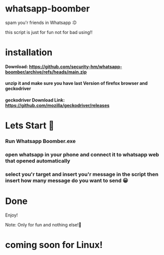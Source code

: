 # whatsapp-boomber
spam you'r friends in Whatsapp :D

this script is just for fun not for bad using!!
# installation

#### Download: https://github.com/security-hm/whatsapp-boomber/archive/refs/heads/main.zip
#### unzip it and make sure you have last Version of firefox browser and geckodriver
#### geckodriver Download Link: https://github.com/mozilla/geckodriver/releases
# Lets Start 👻
### Run Whatsapp Boomber.exe
### open whatsapp in your phone and connect it to whatsapp web that opened automatically
### select you'r target and insert you'r message in the script then insert how many message do you want to send 😀
# Done
Enjoy!

Note: Only for fun and nothing else!😤

# coming soon for Linux!
